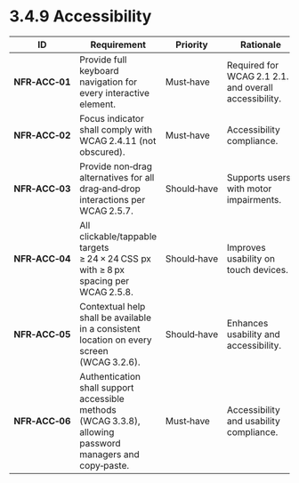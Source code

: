 # 3.4.9 Accessibility

| ID             | Requirement                                                                                              | Priority    | Rationale                                              |
| -------------- | -------------------------------------------------------------------------------------------------------- | ----------- | ------------------------------------------------------ |
| **NFR‑ACC‑01** | Provide full keyboard navigation for every interactive element.                                          | Must‑have   | Required for WCAG 2.1 2.1.1 and overall accessibility. |
| **NFR‑ACC‑02** | Focus indicator shall comply with WCAG 2.4.11 (not obscured).                                            | Must‑have   | Accessibility compliance.                              |
| **NFR‑ACC‑03** | Provide non‑drag alternatives for all drag‑and‑drop interactions per WCAG 2.5.7.                         | Should‑have | Supports users with motor impairments.                 |
| **NFR‑ACC‑04** | All clickable/tappable targets ≥ 24 × 24 CSS px with ≥ 8 px spacing per WCAG 2.5.8.                      | Should‑have | Improves usability on touch devices.                   |
| **NFR‑ACC‑05** | Contextual help shall be available in a consistent location on every screen (WCAG 3.2.6).                | Should‑have | Enhances usability and accessibility.                  |
| **NFR‑ACC‑06** | Authentication shall support accessible methods (WCAG 3.3.8), allowing password managers and copy‑paste. | Must‑have   | Accessibility and usability compliance.                |
